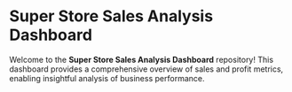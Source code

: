 # Super Store Sales Analysis Dashboard

Welcome to the **Super Store Sales Analysis Dashboard** repository! This dashboard provides a comprehensive overview of sales and profit metrics, enabling insightful analysis of business performance.
